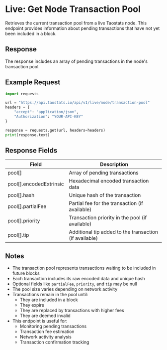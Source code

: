 # Live: Get Node Transaction Pool

Retrieves the current transaction pool from a live Taostats node. This endpoint provides information about pending transactions that have not yet been included in a block.

## Response

The response includes an array of pending transactions in the node's transaction pool.

## Example Request

```python
import requests

url = "https://api.taostats.io/api/v1/live/node/transaction-pool"
headers = {
    "accept": "application/json",
    "Authorization": "YOUR-API-KEY"
}

response = requests.get(url, headers=headers)
print(response.text)
```

## Response Fields

| Field | Description |
|-------|-------------|
| pool[] | Array of pending transactions |
| pool[].encodedExtrinsic | Hexadecimal encoded transaction data |
| pool[].hash | Unique hash of the transaction |
| pool[].partialFee | Partial fee for the transaction (if available) |
| pool[].priority | Transaction priority in the pool (if available) |
| pool[].tip | Additional tip added to the transaction (if available) |

## Notes

- The transaction pool represents transactions waiting to be included in future blocks
- Each transaction includes its raw encoded data and unique hash
- Optional fields like `partialFee`, `priority`, and `tip` may be null
- The pool size varies depending on network activity
- Transactions remain in the pool until:
  - They are included in a block
  - They expire
  - They are replaced by transactions with higher fees
  - They are deemed invalid
- This endpoint is useful for:
  - Monitoring pending transactions
  - Transaction fee estimation
  - Network activity analysis
  - Transaction confirmation tracking 